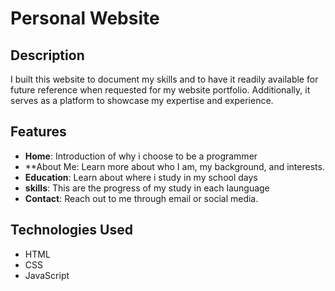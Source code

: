 # Personal Website

## Description

I built this website to document my skills and to have it readily available for future reference when requested for my website portfolio. Additionally, it serves as a platform to showcase my expertise and experience.

## Features

- **Home**: Introduction of why i choose to be a programmer
- **About Me: Learn more about who I am, my background, and interests.
- **Education**: Learn about where i study in my school days
- **skills**: This are the progress of my study in each launguage
- **Contact**: Reach out to me through email or social media.

## Technologies Used

- HTML
- CSS
- JavaScript
